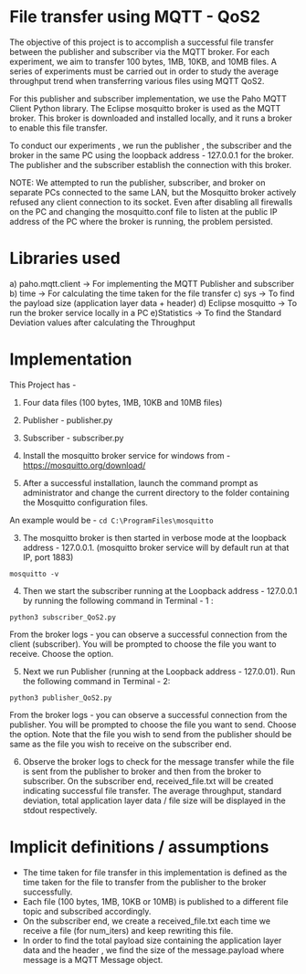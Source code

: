 # File transfer using MQTT - QoS2

The objective of this project is to accomplish a successful file transfer between the publisher and subscriber via the MQTT broker.
For each experiment, we aim to transfer 100 bytes, 1MB, 10KB, and 10MB files. A series of experiments must be carried out in order to study the average throughput trend when transferring various files using MQTT QoS2.

For this publisher and subscriber implementation, we use the Paho MQTT Client Python library. The Eclipse mosquitto broker is used as the MQTT broker. This broker is downloaded and installed locally, and it runs a broker to enable this file transfer.

To conduct our experiments , we run the publisher , the subscriber and the broker in the same PC using the loopback address - 127.0.0.1 for the broker. The publisher and the subscriber establish the connection with this broker. 

NOTE: We attempted to run the publisher, subscriber, and broker on separate PCs connected to the same LAN, but the Mosquitto broker actively refused any client connection to its socket. Even after disabling all firewalls on the PC and changing the mosquitto.conf file to listen at the public IP address of the PC where the broker is running, the problem persisted.

# Libraries used

a) paho.mqtt.client -> For implementing the MQTT Publisher and subscriber
b) time -> For calculating the time taken for the file transfer
c) sys -> To find the payload size (application layer data + header)
d) Eclipse mosquitto -> To run the broker service locally in a PC
e)Statistics -> To find the Standard Deviation values after calculating the Throughput

# Implementation

This Project has - 
1) Four data files (100 bytes, 1MB, 10KB and 10MB files)
2) Publisher - publisher.py
3) Subscriber - subscriber.py


1) Install the mosquitto broker service for windows from - https://mosquitto.org/download/

2) After a successful installation, launch the command prompt as administrator and change the current directory to the folder containing the Mosquitto configuration files.

An example would be -
`cd C:\ProgramFiles\mosquitto`

3) The mosquitto broker is then started in verbose mode at the loopback address - 127.0.0.1. (mosquitto broker service will by default run at that IP, port 1883)

`mosquitto -v`

4) Then we start the subscriber running at the Loopback address - 127.0.0.1 by running the following command in Terminal - 1 :

`python3 subscriber_QoS2.py`

From the broker logs - you can observe a successful connection from the client (subscriber). You will be prompted to choose the file you want to receive. Choose the option.

5) Next we run Publisher (running at the Loopback address - 127.0.01). Run the following command in Terminal - 2:

`python3 publisher_QoS2.py`

From the broker logs - you can observe a successful connection from the publisher. You will be prompted to choose the file you want to send. Choose the option. Note that the file you wish to send from the publisher should be same as the file you wish to receive on the subscriber end.

6) Observe the broker logs to check for the message transfer while the file is sent from the publisher to broker and then from the broker to subscriber. On the subscriber end, received_file.txt will be created indicating successful file transfer. The average throughput, standard deviation, total application layer data / file size will be displayed in the stdout respectively.

# Implicit definitions / assumptions

- The time taken for file transfer in this implementation is defined as the time taken for the file to transfer from the publisher to the broker successfully.
- Each file (100 bytes, 1MB, 10KB or 10MB) is published to a different file topic and subscribed accordingly.
- On the subscriber end, we create a received_file.txt each time we receive a file (for num_iters) and keep rewriting this file.
- In order to find the total payload size containing the application layer data and the header , we find the size of the message.payload where message is a MQTT Message object.